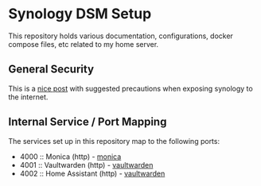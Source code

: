 # Synology DSM Setup

This repository holds various documentation, configurations, docker compose files, etc related to my home server.

## General Security
This is a [nice post](https://www.reddit.com/r/synology/comments/cdleki/suggested_precautions_when_exposing_your_synology/) with suggested precautions when exposing synology to the internet.

## Internal Service / Port Mapping
The services set up in this repository map to the following ports:

- 4000 :: Monica (http) - [monica](./monica/README.md)
- 4001 :: Vaultwarden (http) - [vaultwarden](./vaultwarden/README.md)
- 4002 :: Home Assistant (http) - [vaultwarden](./homeassistant/README.md)
